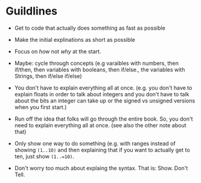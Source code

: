 # Guildlines

- Get to code that actually does
  something as fast as possible

- Make the initial explinations as short
  as possible

- Focus on _how_ not _why_ at the start.

- Maybe: cycle through concepts (e.g varaibles
  with numbers, then if/then, then variables
  with booleans, then if/else., the variables
  with Strings, then if/else if/else)

- You don't have to explain everything all
  at once. (e.g. you don't have to explain
  floats in order to talk about integers and
  you don't have to talk about the bits an
  integer can take up or the signed vs
  unsigned versions when you first start.)

- Run off the idea that folks will go through
  the entire book. So, you don't need to explain
  everything all at once. (see also the other note
  about that)

- Only show one way to do something (e.g. with ranges
  instead of showing `(1..10)` and then explaining that
  if you want to actually get to ten, just show `(1..=10)`.

- Don't worry too much about explaing the syntax. That is:
  Show. Don't Tell.
